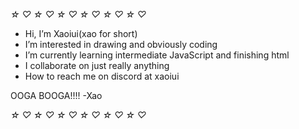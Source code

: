 *☆* *♡* *☆* *♡* *☆* *♡* *☆* *♡* *☆* *♡* *☆* *♡*

- Hi, I’m Xaoiui(xao for short)
- I’m interested in drawing and obviously coding
- I’m currently learning intermediate JavaScript and finishing html
- I collaborate on just really anything
- How to reach me on discord at xaoiui

<!---
0p3rat0r666/0p3rat0r666 is a ✨ special ✨ repository because its `README.md` (this file) appears on your GitHub profile.
You can click the Preview link to take a look at your changes.
--->
OOGA BOOGA!!!!
-Xao

*☆* *♡* *☆* *♡* *☆* *♡* *☆* *♡* *☆* *♡* *☆* *♡*
